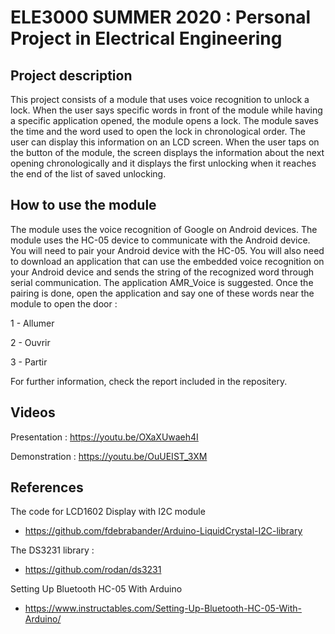 # ELE3000 SUMMER 2020 : Personal Project in Electrical Engineering 

## Project description

This project consists of a module that uses voice recognition to unlock a lock. When the user says specific words in front of the module while having a specific application opened, the module opens a lock. The module saves the time and the word used to open the lock in chronological order. The user can display this information on an LCD screen. When the user taps on the button of the module, the screen displays the information about the next opening chronologically and it displays the first unlocking when it reaches the end of the list of saved unlocking.


## How to use the module

The module uses the voice recognition of Google on Android devices. The module uses the HC-05 device to communicate with the Android device. You will need to pair your Android device with the HC-05.
You will also need to download an application that can use the embedded voice recognition on your Android device and sends the string of the recognized word through serial communication. The application AMR_Voice is suggested.
Once the pairing is done, open the application and say one of these words near the module to open the door :

1 - Allumer

2 - Ouvrir

3 - Partir

For further information, check the report included in the repositery.

## Videos

Presentation : https://youtu.be/OXaXUwaeh4I

Demonstration : https://youtu.be/OuUEIST_3XM

## References

The code for LCD1602 Display with I2C module

- https://github.com/fdebrabander/Arduino-LiquidCrystal-I2C-library

The DS3231 library :

- https://github.com/rodan/ds3231

Setting Up Bluetooth HC-05 With Arduino

- https://www.instructables.com/Setting-Up-Bluetooth-HC-05-With-Arduino/
